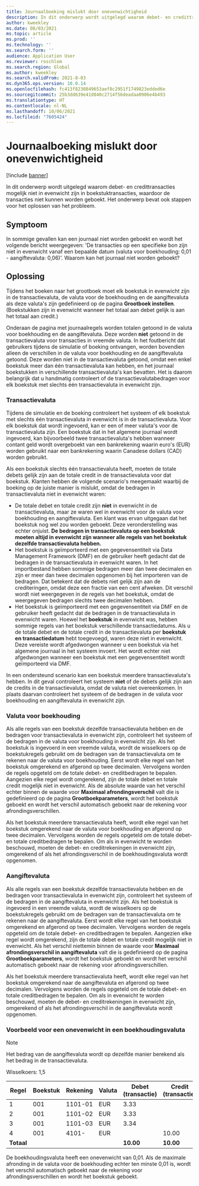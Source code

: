 ```yaml
---
title: Journaalboeking mislukt door onevenwichtigheid
description: In dit onderwerp wordt uitgelegd waarom debet- en credittransacties mogelijk niet in evenwicht zijn in boekstuktransacties, waardoor de transacties niet kunnen worden geboekt. Het onderwerp bevat ook stappen voor het oplossen van het probleem.
author: kweekley
ms.date: 08/03/2021
ms.topic: article
ms.prod: ''
ms.technology: ''
ms.search.form: ''
audience: Application User
ms.reviewer: roschlom
ms.search.region: Global
ms.author: kweekley
ms.search.validFrom: 2021-8-03
ms.dyn365.ops.version: 10.0.14
ms.openlocfilehash: fc413f8230849653aef8c2951f1749823edded6e
ms.sourcegitcommit: 25b3dd639e41d040c2714f56deadaa0906e4b493
ms.translationtype: HT
ms.contentlocale: nl-NL
ms.lasthandoff: 10/06/2021
ms.locfileid: "7605424"
---
```

# <a name="journal-posting-failure-because-of-imbalance"></a>Journaalboeking mislukt door onevenwichtigheid

[!include [banner](../includes/banner.md)]

In dit onderwerp wordt uitgelegd waarom debet- en credittransacties mogelijk niet in evenwicht zijn in boekstuktransacties, waardoor de transacties niet kunnen worden geboekt. Het onderwerp bevat ook stappen voor het oplossen van het probleem.

## <a name="symptom"></a>Symptoom

In sommige gevallen kan een journaal niet worden geboekt en wordt het volgende bericht weergegeven: 'De transacties op een specifieke bon zijn niet in evenwicht vanaf een bepaalde datum (valuta voor boekhouding: 0,01 - aangiftevaluta: 0,06)'. Waarom kan het journaal niet worden geboekt?

## <a name="resolution"></a>Oplossing

Tijdens het boeken naar het grootboek moet elk boekstuk in evenwicht zijn in de transactievaluta, de valuta voor de boekhouding en de aangiftevaluta als deze valuta's zijn gedefinieerd op de pagina **Grootboek instellen**. (Boekstukken zijn in evenwicht wanneer het totaal aan debet gelijk is aan het totaal aan credit.)

Onderaan de pagina met journaalregels worden totalen getoond in de valuta voor boekhouding en de aangiftevaluta. Deze worden **niet** getoond in de transactievaluta voor transacties in vreemde valuta. In het foutbericht dat gebruikers tijdens de simulatie of boeking ontvangen, worden bovendien alleen de verschillen in de valuta voor boekhouding en de aangiftevaluta getoond. Deze worden niet in de transactievaluta getoond, omdat een enkel boekstuk meer dan één transactievaluta kan hebben, en het journaal boekstukken in verschillende transactievaluta's kan bevatten. Het is daarom belangrijk dat u handmatig controleert of de transactievalutabedragen voor elk boekstuk met slechts één transactievaluta in evenwicht zijn.

### <a name="transaction-currency"></a>Transactievaluta

Tijdens de simulatie en de boeking controleert het systeem of elk boekstuk met slechts één transactievaluta in evenwicht is in de transactievaluta. Voor elk boekstuk dat wordt ingevoerd, kan er een of meer valuta's voor de transactievaluta zijn. Een boekstuk dat in het algemene journaal wordt ingevoerd, kan bijvoorbeeld twee transactievaluta's hebben wanneer contant geld wordt overgeboekt van een bankrekening waarin euro's (EUR) worden gebruikt naar een bankrekening waarin Canadese dollars (CAD) worden gebruikt.

Als een boekstuk slechts één transactievaluta heeft, moeten de totale debets gelijk zijn aan de totale credit in de transactievaluta voor dat boekstuk. Klanten hebben de volgende scenario's meegemaakt waarbij de boeking op de juiste manier is mislukt, omdat de bedragen in transactievaluta niet in evenwicht waren:

- De totale debet en totale credit zijn **niet** in evenwicht in de transactievaluta, maar ze waren wel in evenwicht voor de valuta voor boekhouding en aangiftevaluta. Een klant was ervan uitgegaan dat het boekstuk nog wel zou worden geboekt. Deze veronderstelling was echter onjuist. **De bedragen in transactievaluta op een boekstuk moeten altijd in evenwicht zijn wanneer alle regels van het boekstuk dezelfde transactievaluta hebben.**
- Het boekstuk is geïmporteerd met een gegevensentiteit via Data Management Framework (DMF) en de gebruiker heeft gedacht dat de bedragen in de transactievaluta in evenwicht waren. In het importbestand hebben sommige bedragen meer dan twee decimalen en zijn er meer dan twee decimalen opgenomen bij het importeren van de bedragen. Dat betekent dat de debets niet gelijk zijn aan de crediteringen, omdat deze een fractie van een cent afweken. Dit verschil wordt niet weergegeven in de regels van het boekstuk, omdat de weergegeven bedragen slechts twee decimalen hebben.
- Het boekstuk is geïmporteerd met een gegevensentiteit via DMF en de gebruiker heeft gedacht dat de bedragen in de transactievaluta in evenwicht waren. Hoewel het **boekstuk** in evenwicht was, hebben sommige regels van het boekstuk verschillende transactiedatums. Als u de totale debet en de totale credit in de transactievaluta per **boekstuk en transactiedatum** hebt toegevoegd, waren deze niet in evenwicht. Deze vereiste wordt afgedwongen wanneer u een boekstuk via het algemene journaal in het systeem invoert. Het wordt echter niet afgedwongen wanneer een boekstuk met een gegevensentiteit wordt geïmporteerd via DMF.

In een ondersteund scenario kan een boekstuk meerdere transactievaluta's hebben. In dit geval controleert het systeem **niet** of de debets gelijk zijn aan de credits in de transactievaluta, omdat de valuta niet overeenkomen. In plaats daarvan controleert het systeem of de bedragen in de valuta voor boekhouding en aangiftevaluta in evenwicht zijn.

### <a name="accounting-currency"></a>Valuta voor boekhouding

Als alle regels van een boekstuk dezelfde transactievaluta hebben en de bedragen voor transactievaluta in evenwicht zijn, controleert het systeem of de bedragen in de valuta voor boekhouding in evenwicht zijn. Als het boekstuk is ingevoerd in een vreemde valuta, wordt de wisselkoers op de boekstukregels gebruikt om de bedragen van de transactievaluta om te rekenen naar de valuta voor boekhouding. Eerst wordt elke regel van het boekstuk omgerekend en afgerond op twee decimalen. Vervolgens worden de regels opgeteld om de totale debet- en creditbedragen te bepalen. Aangezien elke regel wordt omgerekend, zijn de totale debet en totale credit mogelijk niet in evenwicht. Als de absolute waarde van het verschil echter binnen de waarde voor **Maximaal afrondingsverschil** valt die is gedefinieerd op de pagina **Grootboekparameters**, wordt het boekstuk geboekt en wordt het verschil automatisch geboekt naar de rekening voor afrondingsverschillen.

Als het boekstuk meerdere transactievaluta heeft, wordt elke regel van het boekstuk omgerekend naar de valuta voor boekhouding en afgerond op twee decimalen. Vervolgens worden de regels opgeteld om de totale debet- en totale creditbedragen te bepalen. Om als in evenwicht te worden beschouwd, moeten de debet- en creditrekeningen in evenwicht zijn, omgerekend of als het afrondingsverschil in de boekhoudingsvaluta wordt opgenomen.

### <a name="reporting-currency"></a>Aangiftevaluta

Als alle regels van een boekstuk dezelfde transactievaluta hebben en de bedragen voor transactievaluta in evenwicht zijn, controleert het systeem of de bedragen in de aangiftevaluta in evenwicht zijn. Als het boekstuk is ingevoerd in een vreemde valuta, wordt de wisselkoers op de boekstukregels gebruikt om de bedragen van de transactievaluta om te rekenen naar de aangiftevaluta. Eerst wordt elke regel van het boekstuk omgerekend en afgerond op twee decimalen. Vervolgens worden de regels opgeteld om de totale debet- en creditbedragen te bepalen. Aangezien elke regel wordt omgerekend, zijn de totale debet en totale credit mogelijk niet in evenwicht. Als het verschil niettemin binnen de waarde voor **Maximaal afrondingsverschil in aangiftevaluta** valt die is gedefinieerd op de pagina **Grootboekparameters**, wordt het boekstuk geboekt en wordt het verschil automatisch geboekt naar de rekening voor afrondingsverschillen.

Als het boekstuk meerdere transactievaluta heeft, wordt elke regel van het boekstuk omgerekend naar de aangiftevaluta en afgerond op twee decimalen. Vervolgens worden de regels opgeteld om de totale debet- en totale creditbedragen te bepalen. Om als in evenwicht te worden beschouwd, moeten de debet- en creditrekeningen in evenwicht zijn, omgerekend of als het afrondingsverschil in de aangiftevaluta wordt opgenomen.

### <a name="example-for-an-accounting-currency-imbalance"></a>Voorbeeld voor een onevenwicht in een boekhoudingsvaluta

> [!NOTE]
> Het bedrag van de aangiftevaluta wordt op dezelfde manier berekend als het bedrag in de transactievaluta.

Wisselkoers: 1,5

| Regel | Boekstuk | Rekening | Valuta | Debet (transactie) | Credit (transactie) | Debet (boekhouding) | Credit (boekhouding) |
|---|---|---|---|---|---|---|---|
| 1 | 001 | 1101-01 | EUR | 3.33 | | 5,00 (4,995) | |
| 2 | 001 | 1101-02 | EUR | 3.33 | | 5,00 (4,995) | |
| 3 | 001 | 1101-03 | EUR | 3.34 | | 5.01 | |
| 4 | 001 | 4101- | EUR | | 10.00 | | 15.00 |
| **Totaal** | | | | **10.00** | **10.00** | **15.01** | **15.00** |

De boekhoudingsvaluta heeft een onevenwicht van 0,01. Als de maximale afronding in de valuta voor de boekhouding echter ten minste 0,01 is, wordt het verschil automatisch geboekt naar de rekening voor afrondingsverschillen en wordt het boekstuk geboekt.
